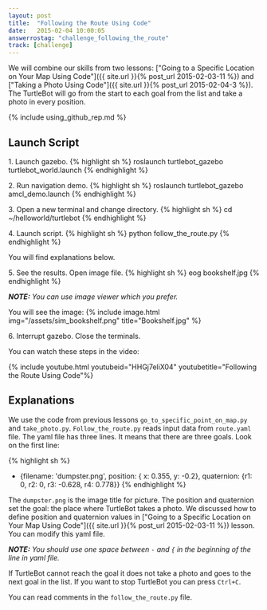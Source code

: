 ```yaml
---
layout: post
title:  "Following the Route Using Code"
date:   2015-02-04 10:00:05
answerrostag: "challenge_following_the_route"
track: [challenge]
---
```


[comment]: <> (TODO: replace answerrostag and track)

We will combine our skills from two lessons:
["Going to a Specific Location on Your Map Using Code"]({{ site.url }}{% post_url 2015-02-03-11 %})
and ["Taking a Photo Using Code"]({{ site.url }}{% post_url 2015-02-04-3 %}).
The TurtleBot will go from the start to each goal from the list and take a
photo in every position.

{% include using_github_rep.md %}

## Launch Script

1\. Launch gazebo.
{% highlight sh %}
roslaunch turtlebot_gazebo turtlebot_world.launch
{% endhighlight %}

2\. Run navigation demo.
{% highlight sh %}
roslaunch turtlebot_gazebo amcl_demo.launch
{% endhighlight %}

3\. Open a new terminal and change directory.
{% highlight sh %}
cd ~/helloworld/turtlebot
{% endhighlight %}

4\. Launch script.
{% highlight sh %}
python follow_the_route.py
{% endhighlight %}

You will find explanations below.

5\. See the results. Open image file.
{% highlight sh %}
eog bookshelf.jpg
{% endhighlight %}

***NOTE:*** *You can use image viewer which you prefer.*

You will see the image:
{% include image.html img="/assets/sim_bookshelf.png" title="Bookshelf.jpg" %}

6\. Interrupt gazebo. Close the terminals.

You can watch these steps in the video:

{% include youtube.html youtubeid="HHGj7eliX04" youtubetitle="Following the Route Using Code"%}

## Explanations

We use the code from previous lessons `go_to_specific_point_on_map.py` and
`take_photo.py`. `Follow_the_route.py` reads input data from `route.yaml` file.
The yaml file has three lines. It means that there are three goals. Look on the
first line:

{% highlight sh %}
- {filename: 'dumpster.png', position: { x: 0.355, y: -0.2}, quaternion: {r1: 0, r2: 0, r3: -0.628, r4: 0.778}}
{% endhighlight %}

The `dumpster.png` is the image title for picture. The position and quaternion
set the goal: the place where TurtleBot takes a photo. We discussed how to
define position and quaternion values in
["Going to a Specific Location on Your Map Using Code"]({{ site.url }}{% post_url 2015-02-03-11 %})
lesson. You can modify this yaml file.

***NOTE:*** *You should use one space between `-` and `{` in the beginning of
  the line in yaml file.*

If TurtleBot cannot reach the goal it does not take a photo and goes to the
next goal in the list. If you want to stop TurtleBot you can press `Ctrl+C`.

You can read comments in the `follow_the_route.py` file.
